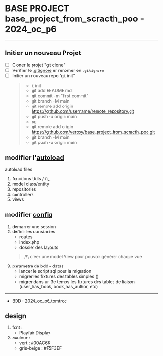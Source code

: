 # BASE PROJECT base_project_from_scracth_poo - 2024_oc_p6
--- 
## Initier un nouveau Projet

- [ ] Cloner le projet "git clone"
- [ ] Verifier le [.gitignore](.gitignore) er renomer en `.gitignore`
- [ ] Initier un nouveau repo 'git init"
   > - it init 
   > - git add README.md 
   > - git commit -m "first commit"
   > - git branch -M main 
   > - git remote add origin https://github.com/username/remote_repository.git
   > - git push -u origin main
   > - ou
   > - git remote add origin https://github.com/veroxy/base_project_from_scracth_poo.git
   > - git branch -M main 
   > - git push -u origin main

[//]: # (- [ ] Lancer la command "php [createproject.php]&#40;createproject.php&#41; nom-projet")

## 

## modifier l'[autoload](config/autoload.php)

autoload files
1. fonctions Utils / ft_
2. model class/entity
3. repositories
4. controllers
5. views

## modifier [config](config/config.php)
1. démarrer une session
2. definir les constantes
    - routes
    - index.php
    - dossier des [layouts](views/layouts)
   > /!\ créer une model View pour pouvoir générer chaque vue
3. parametre de bdd - datas
   - lancer le script sql pour la migration 
   - migrer les fixtures des tables simples ()
   - migrer dans un 3e temps les fixtures des tables de liaison (user_has_book, book_has_author, etc)

---

 - BDD : 2024_oc_p6_tomtroc

## design
1. font :
   - Playfair Display
2. couleur :
   - vert : #00AC66
   - gris-beige : #F5F3EF
